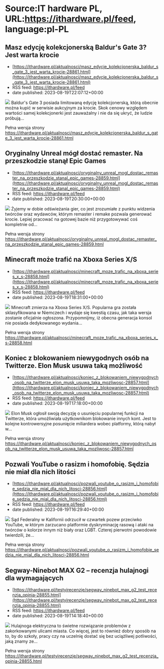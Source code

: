 # Source:IT hardware PL, URL:https://ithardware.pl/feed, language:pl-PL

## Masz edycję kolekcjonerską Baldur's Gate 3? Jest warta krocie
 - [https://ithardware.pl/aktualnosci/masz_edycje_kolekcjonerska_baldur_s_gate_3_jest_warta_krocie-28861.html](https://ithardware.pl/aktualnosci/masz_edycje_kolekcjonerska_baldur_s_gate_3_jest_warta_krocie-28861.html)
 - RSS feed: https://ithardware.pl/feed
 - date published: 2023-08-19T22:07:12+00:00

<img src="https://ithardware.pl/artykuly/min/28861_1.jpg" />            Baldur's Gate 3 posiada limitowaną edycję kolekcjonerską, kt&oacute;rą obecnie można kupić w serwisie aukcyjnym za krocie. Skok cenowy względem wartości samej kolekcjonerki jest zauważalny i nie da się ukryć, że ludzie pr&oacute;bują...
            <p>Pełna wersja strony <a href="https://ithardware.pl/aktualnosci/masz_edycje_kolekcjonerska_baldur_s_gate_3_jest_warta_krocie-28861.html">https://ithardware.pl/aktualnosci/masz_edycje_kolekcjonerska_baldur_s_gate_3_jest_warta_krocie-28861.html</a></p>

## Oryginalny Unreal mógł dostać remaster. Na przeszkodzie stanął Epic Games
 - [https://ithardware.pl/aktualnosci/oryginalny_unreal_mogl_dostac_remaster_na_przeszkodzie_stanal_epic_games-28859.html](https://ithardware.pl/aktualnosci/oryginalny_unreal_mogl_dostac_remaster_na_przeszkodzie_stanal_epic_games-28859.html)
 - RSS feed: https://ithardware.pl/feed
 - date published: 2023-08-19T20:30:00+00:00

<img src="https://ithardware.pl/artykuly/min/28859_1.jpg" />            Żyjemy w dobie odświeżania gier, co jest zrozumiałe z punktu widzenia tw&oacute;rc&oacute;w oraz wydawc&oacute;w, kt&oacute;rym remaster i remake pozwala generować krocie. Lepiej pracować na gotowej bazie niż przygotowywać coś kompletnie od...
            <p>Pełna wersja strony <a href="https://ithardware.pl/aktualnosci/oryginalny_unreal_mogl_dostac_remaster_na_przeszkodzie_stanal_epic_games-28859.html">https://ithardware.pl/aktualnosci/oryginalny_unreal_mogl_dostac_remaster_na_przeszkodzie_stanal_epic_games-28859.html</a></p>

## Minecraft może trafić na Xboxa Series X/S
 - [https://ithardware.pl/aktualnosci/minecraft_moze_trafic_na_xboxa_series_x_s-28858.html](https://ithardware.pl/aktualnosci/minecraft_moze_trafic_na_xboxa_series_x_s-28858.html)
 - RSS feed: https://ithardware.pl/feed
 - date published: 2023-08-19T18:31:00+00:00

<img src="https://ithardware.pl/artykuly/min/28858_1.jpg" />            Minecraft zmierza na Xboxa Series X/S. Popularna gra została sklasyfikowana w Niemczech i wydaje się kwestią czasu, jak taka wersja zostanie oficjalnie ogłoszona. Przypomnijmy, iż obecna generacja konsol nie posiada dedykowanego wydania...
            <p>Pełna wersja strony <a href="https://ithardware.pl/aktualnosci/minecraft_moze_trafic_na_xboxa_series_x_s-28858.html">https://ithardware.pl/aktualnosci/minecraft_moze_trafic_na_xboxa_series_x_s-28858.html</a></p>

## Koniec z blokowaniem niewygodnych osób na Twitterze. Elon Musk usuwa taką możliwość
 - [https://ithardware.pl/aktualnosci/koniec_z_blokowaniem_niewygodnych_osob_na_twitterze_elon_musk_usuwa_taka_mozliwosc-28857.html](https://ithardware.pl/aktualnosci/koniec_z_blokowaniem_niewygodnych_osob_na_twitterze_elon_musk_usuwa_taka_mozliwosc-28857.html)
 - RSS feed: https://ithardware.pl/feed
 - date published: 2023-08-19T17:18:00+00:00

<img src="https://ithardware.pl/artykuly/min/28857_1.jpg" />            Elon Musk ogłosił&nbsp;swoją decyzję o usunięciu popularnej funkcji na Twitterze, kt&oacute;ra umożliwiała użytkownikom blokowanie innych kont. Jest to kolejne kontrowersyjne posunięcie miliardera wobec platformy, kt&oacute;rą nabył w...
            <p>Pełna wersja strony <a href="https://ithardware.pl/aktualnosci/koniec_z_blokowaniem_niewygodnych_osob_na_twitterze_elon_musk_usuwa_taka_mozliwosc-28857.html">https://ithardware.pl/aktualnosci/koniec_z_blokowaniem_niewygodnych_osob_na_twitterze_elon_musk_usuwa_taka_mozliwosc-28857.html</a></p>

## Pozwali YouTube o rasizm i homofobię. Sędzia nie miał dla nich litości
 - [https://ithardware.pl/aktualnosci/pozwali_youtube_o_rasizm_i_homofobie_sedzia_nie_mial_dla_nich_litosci-28856.html](https://ithardware.pl/aktualnosci/pozwali_youtube_o_rasizm_i_homofobie_sedzia_nie_mial_dla_nich_litosci-28856.html)
 - RSS feed: https://ithardware.pl/feed
 - date published: 2023-08-19T16:29:40+00:00

<img src="https://ithardware.pl/artykuly/min/28856_1.jpg" />            Sąd Federalny w Kalifornii odrzucił w czwartek pozew przeciwko YouTube, w kt&oacute;rym zarzucano platformie dyskryminację rasową i ataki na tw&oacute;rc&oacute;w o kolorze innym niż biały oraz LGBT. Czterej pierwotni powodowie twierdzili, że...
            <p>Pełna wersja strony <a href="https://ithardware.pl/aktualnosci/pozwali_youtube_o_rasizm_i_homofobie_sedzia_nie_mial_dla_nich_litosci-28856.html">https://ithardware.pl/aktualnosci/pozwali_youtube_o_rasizm_i_homofobie_sedzia_nie_mial_dla_nich_litosci-28856.html</a></p>

## Segway-Ninebot MAX G2 – recenzja hulajnogi dla wymagających
 - [https://ithardware.pl/testyirecenzje/segway_ninebot_max_g2_test_recenzja_opinia-28855.html](https://ithardware.pl/testyirecenzje/segway_ninebot_max_g2_test_recenzja_opinia-28855.html)
 - RSS feed: https://ithardware.pl/feed
 - date published: 2023-08-19T14:18:40+00:00

<img src="https://ithardware.pl/artykuly/min/28855_1.jpg" />            Hulajnoga elektryczna to świetne rozwiązanie problem&oacute;w z zakorkowanymi ulicami miasta. Co więcej, jest to r&oacute;wnież dobry spos&oacute;b na to, by do szkoły, pracy czy na uczelnię dostać się bez uciążliwej potliwości, jaką znamy ze...
            <p>Pełna wersja strony <a href="https://ithardware.pl/testyirecenzje/segway_ninebot_max_g2_test_recenzja_opinia-28855.html">https://ithardware.pl/testyirecenzje/segway_ninebot_max_g2_test_recenzja_opinia-28855.html</a></p>

